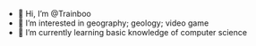 - 👋 Hi, I’m @Trainboo
- 👀 I’m interested in geography; geology; video game
- 🌱 I’m currently learning basic knowledge of computer science

<!---
Trainboo/Trainboo is a ✨ special ✨ repository because its `README.md` (this file) appears on your GitHub profile.
You can click the Preview link to take a look at your changes.
--->
